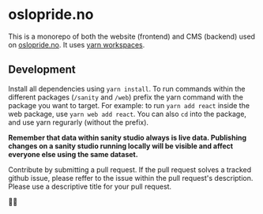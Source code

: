# oslopride.no

This is a monorepo of both the website (frontend) and CMS (backend) used on [oslopride.no](www.oslopride.no). It uses [yarn workspaces](https://yarnpkg.com/lang/en/docs/workspaces/).

## Development

Install all dependencies using `yarn install`. To run commands within the different packages (`/sanity` and `/web`) prefix the yarn command with the package you want to target. For example: to run `yarn add react` inside the web package, use `yarn web add react`. You can also `cd` into the package, and use yarn regurarly (without the prefix).

**Remember that data within sanity studio always is live data. Publishing changes on a sanity studio running locally will be visible and affect everyone else using the same dataset.**

Contribute by submitting a pull request. If the pull request solves a tracked github issue, please reffer to the issue within the pull request's description. Please use a descriptive title for your pull request.

🏳️‍🌈
